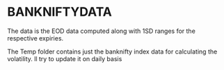 # BANKNIFTYDATA
The data is the EOD data computed along with 1SD ranges for the respective expiries.

The Temp folder contains just the banknifty index data for calculating the volatility. ll try to update it on daily basis
